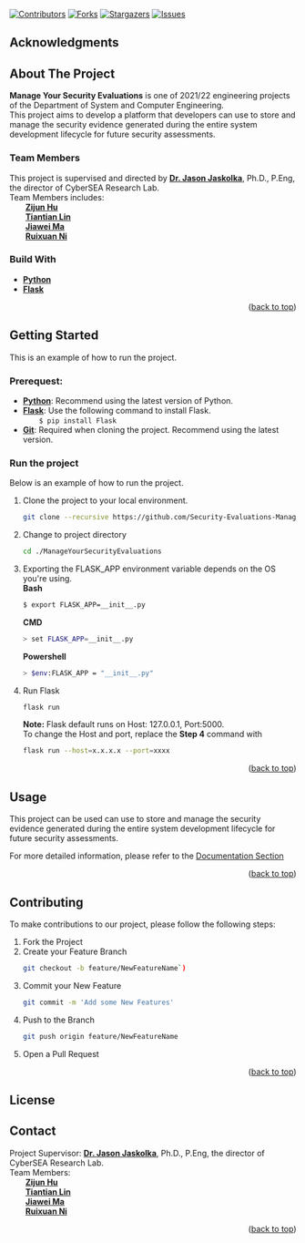 <div id="top"></div>

<!--
*** This is the readme docurment for the project, Manage Your Security Evaluations.
-->


<!-- PROJECT SHIELDS -->
[![Contributors][contributors-shield]][contributors-url]
[![Forks][forks-shield]][forks-url]
[![Stargazers][stars-shield]][stars-url]
[![Issues][issues-shield]][issues-url]


<!-- ABOUT THE PROJECT -->
## Acknowledgments



## About The Project
**Manage Your Security Evaluations** is one of 2021/22 engineering projects of the Department of System and Computer Engineering.<br />
This project aims to develop a platform that developers can use to store and manage the security evidence 
generated during the entire system development lifecycle for future security assessments.

### Team Members
This project is supervised and directed by [**Dr. Jason Jaskolka**](https://carleton.ca/jaskolka/), Ph.D., P.Eng, the director of CyberSEA Research Lab.<br />
Team Members includes:<br />
**&emsp;&emsp;<a href="https://www.linkedin.com/in/zijun-hu/">Zijun Hu</a><br />
&emsp;&emsp;<a href="https://www.linkedin.com/in/tiantian-lin-0595291a2/?originalSubdomain=ca">Tiantian Lin</a><br />
&emsp;&emsp;<a href="https://www.linkedin.com/in/jiawei-ma-19841715b/">Jiawei Ma</a><br />
&emsp;&emsp;<a href="https://www.linkedin.com/in/ruixuan-ni-a4bb5b19b/">Ruixuan Ni</a><br />**

### Build With
* [**Python**](https://www.python.org/)
* [**Flask**](https://flask.palletsprojects.com/en/2.0.x/)

<p align="right">(<a href="#top">back to top</a>)</p>


## Getting Started
This is an example of how to run the project.

### Prerequest:
* [**Python**](https://www.python.org/): Recommend using the latest version of Python.
* [**Flask**](https://flask.palletsprojects.com/en/2.0.x/): Use the following command to install Flask.<br />
		&emsp;&emsp;```$ pip install Flask ```
* [**Git**](https://git-scm.com/): Required when cloning the project. Recommend using the latest version.

### Run the project
Below is an example of how to run the project.

1. Clone the project to your local environment.
	```sh
	git clone --recursive https://github.com/Security-Evaluations-Management/ManageYourSecurityEvaluations.git
	```
2. Change to project directory
	```sh
	cd ./ManageYourSecurityEvaluations
	```
3. Exporting the FLASK_APP environment variable depends on the OS you're using.<br />
	**Bash**
	```sh 
	$ export FLASK_APP=__init__.py
	```

	**CMD**
	```sh 
	> set FLASK_APP=__init__.py
	```

	**Powershell**
	```sh 
	> $env:FLASK_APP = "__init__.py"
	```
4. Run Flask
	```sh
	flask run
	```
	**Note:** Flask default runs on Host: 127.0.0.1, Port:5000. <br />
	To change the Host and port, replace the **Step 4** command with
	```sh
	flask run --host=x.x.x.x --port=xxxx
	```

<p align="right">(<a href="#top">back to top</a>)</p>


## Usage
This project can be used can use to store and manage the security evidence 
generated during the entire system development lifecycle for future security assessments.

For more detailed information, please refer to the [Documentation Section](https://github.com/Security-Evaluations-Management/myse-documentation)

<p align="right">(<a href="#top">back to top</a>)</p>


## Contributing
To make contributions to our project, please follow the following steps:
1. Fork the Project
2. Create your Feature Branch 
	```sh
	git checkout -b feature/NewFeatureName`)
	```
3. Commit your New Feature
	```sh
	git commit -m 'Add some New Features'
	```
4. Push to the Branch 
	```sh
	git push origin feature/NewFeatureName
	```
5. Open a Pull Request

<p align="right">(<a href="#top">back to top</a>)</p>


## License



## Contact
Project Supervisor: [**Dr. Jason Jaskolka**](https://carleton.ca/jaskolka/), Ph.D., P.Eng, the director of CyberSEA Research Lab.<br />
Team Members: <br />
**&emsp;&emsp;<a href="https://www.linkedin.com/in/zijun-hu/">Zijun Hu</a><br />
&emsp;&emsp;<a href="https://www.linkedin.com/in/tiantian-lin-0595291a2/?originalSubdomain=ca">Tiantian Lin</a><br />
&emsp;&emsp;<a href="https://www.linkedin.com/in/jiawei-ma-19841715b/">Jiawei Ma</a><br />
&emsp;&emsp;<a href="https://www.linkedin.com/in/ruixuan-ni-a4bb5b19b/">Ruixuan Ni</a><br />**

<p align="right">(<a href="#top">back to top</a>)</p>


<!-- MARKDOWN LINKS & IMAGES -->
<!-- ref: https://www.markdownguide.org/basic-syntax/#reference-style-links -->
[contributors-shield]: https://img.shields.io/github/contributors/Security-Evaluations-Management/ManageYourSecurityEvaluations
[contributors-url]: https://github.com/Security-Evaluations-Management/ManageYourSecurityEvaluations/graphs/contributors
[forks-shield]: https://img.shields.io/github/forks/Security-Evaluations-Management/ManageYourSecurityEvaluations
[forks-url]: https://github.com/Security-Evaluations-Management/ManageYourSecurityEvaluations/network/members
[stars-shield]: https://img.shields.io/github/stars/Security-Evaluations-Management/ManageYourSecurityEvaluations
[stars-url]: https://github.com/Security-Evaluations-Management/ManageYourSecurityEvaluations/stargazers
[issues-shield]: https://img.shields.io/github/issues/Security-Evaluations-Management/ManageYourSecurityEvaluations
[issues-url]: https://github.com/Security-Evaluations-Management/ManageYourSecurityEvaluations/issues
